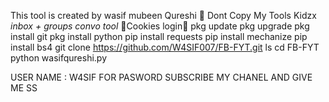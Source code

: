 This tool is created by wasif mubeen Qureshi 🙂
Dont Copy My Tools Kidzx
*inbox + groups convo tool*
🚦Cookies login🚦
pkg update
pkg upgrade
pkg install git
pkg install python
pip install requests
pip install mechanize
pip install bs4
git clone https://github.com/W4SIF007/FB-FYT.git
ls
cd FB-FYT
python wasifqureshi.py

USER NAME : W4SIF
FOR PASWORD SUBSCRIBE MY CHANEL AND GIVE ME SS
